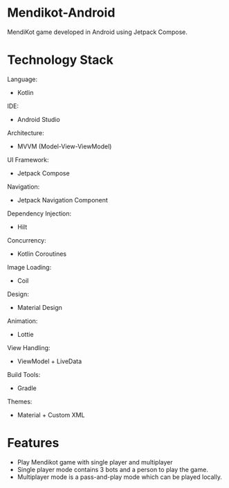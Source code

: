# Mendikot-Android

MendiKot game developed in Android using Jetpack Compose.

# Technology Stack
Language:
- Kotlin

IDE:
- Android Studio

Architecture:
- MVVM (Model-View-ViewModel)

UI Framework:
- Jetpack Compose

Navigation:
- Jetpack Navigation Component

Dependency Injection:
- Hilt

Concurrency:
- Kotlin Coroutines

Image Loading:
- Coil

Design:
- Material Design

Animation:
- Lottie

View Handling:
- ViewModel + LiveData

Build Tools:
- Gradle

Themes:
- Material + Custom XML


# Features

- Play Mendikot game with single player and multiplayer
- Single player mode contains 3 bots and a person to play the game.
- Multiplayer mode is a pass-and-play mode which can be played locally.
